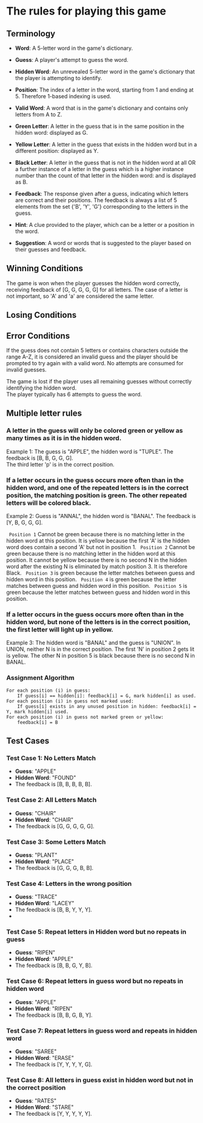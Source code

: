 # The rules for playing this game

## Terminology

- **Word**: A 5-letter word in the game's dictionary.
- **Guess**: A player's attempt to guess the word.
- **Hidden Word**: An unrevealed 5-letter word in the game's dictionary that the player is attempting to identify.
- **Position**: The index of a letter in the word, starting from 1 and ending at 5. Therefore 1-based indexing is used.

- **Valid Word**: A word that is in the game's dictionary and contains only letters from A to Z.

- **Green Letter**: A letter in the guess that is in the same position in the hidden word: displayed as G.
- **Yellow Letter**: A letter in the guess that exists in the hidden word but in a different position: displayed as Y.
- **Black Letter**: A letter in the guess that is not in the hidden word at all OR a further instance of a letter in the guess which is a higher instance number than the count of that letter in the hidden word: and is displayed as B.


- **Feedback**: The response given after a guess, indicating which letters are correct and their positions. The feedback is always a list of 5 elements from the set {'B', 'Y', 'G'} corresponding to the letters in the guess.
- **Hint**: A clue provided to the player, which can be a letter or a position in the word.
- **Suggestion**: A word or words that is suggested to the player based on their guesses and feedback.


## Winning Conditions

The game is won when the player guesses the hidden word correctly, receiving feedback of [G, G, G, G, G] for all letters.
The case of a letter is not important, so 'A' and 'a' are considered the same letter.

## Losing Conditions

## Error Conditions

If the guess does not contain 5 letters or contains characters outside the range A-Z, it is considered an invalid guess and the player should be prompted to try again with a valid word. No attempts are consumed for invalid guesses.

The game is lost if the player uses all remaining guesses without correctly identifying the hidden word.  
The player typically has 6 attempts to guess the word.

## Multiple letter rules

### A letter in the guess will only be colored green or yellow as many times as it is in the hidden word.

Example 1: The guess is "APPLE", the hidden word is "TUPLE". The feedback is [B, B, G, G, G].  
The third letter 'p' is in the correct position.

### If a letter occurs in the guess occurs more often than in the hidden word, and one of the repeated letters is in the correct position, the matching position is green. The other repeated letters will be colored black.

Example 2: Guess is "ANNAL", the hidden word is "BANAL". The feedback is [Y, B, G, G, G].  

` Position 1` Cannot be green because there is no matching letter in the hidden word at this position. It is yellow because the first 'A' is the hidden word does contain a second 'A' but not in position 1.
` Position 2` Cannot be green because there is no matching letter in the hidden word at this position. It cannot be yellow because there is no second N in the hidden word after the existing N is eliminated by match position 3. It is therefore Black.
` Position 3` is green because the letter matches between guess and hidden word in this position.
` Position 4` is green because the letter matches between guess and hidden word in this position.
` Position 5` is green because the letter matches between guess and hidden word in this position.


### If a letter occurs in the guess occurs more often than in the hidden word, but none of the letters is in the correct position, the first letter will light up in yellow.

Example 3: The hidden word is "BANAL" and the guess is "UNION".
In UNION, neither N is in the correct position.
The first 'N' in position 2 gets lit is yellow. The other N in position 5 is black because there is no second N in BANAL.


### Assignment Algorithm
```pseudocode
For each position (i) in guess:
    If guess[i] == hidden[i]: feedback[i] = G, mark hidden[i] as used.
For each position (i) in guess not marked used:
    If guess[i] exists in any unused position in hidden: feedback[i] = Y, mark hidden[i] used.
For each position (i) in guess not marked green or yellow:
    feedback[i] = B
```

## Test Cases

### Test Case 1: No Letters Match
- **Guess**: "APPLE"
- **Hidden Word**: "FOUND"
- The feedback is [B, B, B, B, B].

### Test Case 2: All Letters Match
- **Guess**: "CHAIR"
- **Hidden Word**: "CHAIR"
- The feedback is [G, G, G, G, G].

### Test Case 3: Some Letters Match
- **Guess**: "PLANT"
- **Hidden Word**: "PLACE"
- The feedback is [G, G, G, B, B].

### Test Case 4: Letters in the wrong position
- **Guess**: "TRACE"
- **Hidden Word**: "LACEY"
- The feedback is [B, B, Y, Y, Y].
-
### Test Case 5: Repeat letters in Hidden word but no repeats in guess
- **Guess**: "RIPEN"
- **Hidden Word**: "APPLE"
- The feedback is [B, B, G, Y, B].

### Test Case 6: Repeat letters in guess word but no repeats in hidden word
- **Guess**: "APPLE"
- **Hidden Word**: "RIPEN"
- The feedback is [B, B, G, B, Y].

### Test Case 7: Repeat letters in guess word and repeats in hidden word
- **Guess**: "SAREE"
- **Hidden Word**: "ERASE"
- The feedback is [Y, Y, Y, Y, G].

### Test Case 8: All letters in guess exist in hidden word but not in the correct position
- **Guess**: "RATES"
- **Hidden Word**: "STARE"
- The feedback is [Y, Y, Y, Y, Y].
